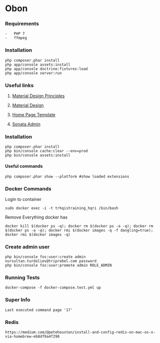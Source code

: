 Obon
==========

### Requirements
    -   PHP 7
    -   ffmpeg

### Installation
    php composer.phar install
    php app/console assets:install
    php app/console doctrine:fixtures:load
    php app/console server:run

### Useful links
1. [Material Design Principles](https://material.google.com/)

2. [Material Design](https://getmdl.io/)

3. [Home Page Template](https://getmdl.io/templates/android-dot-com/index.html)

4. [Sonata Admin](https://sonata-project.org/bundles/)



### Installation

    php composer.phar install
    php bin/console cache:clear --env=prod
    php bin/console assets:install

#### Useful commands

    php composer.phar show --platform #show loaded extensions

### Docker Commands

Login to container

    sudo docker exec -i -t trhqistraining_hqri /bin/bash

Remove Everything docker has

    docker kill $(docker ps -q); docker rm $(docker ps -a -q); docker rm $(docker ps -a -q); docker rmi $(docker images -q -f dangling=true); docker rmi $(docker images -q)

### Create admin user
    php bin/console fos:user:create admin nursultan.turdaliev@triprebel.com password
    php bin/console fos:user:promote admin ROLE_ADMIN

### Running Tests

    docker-compose -f docker-compose.test.yml up
    
### Super Info
    Last executed command page '17'
    

### Redis

    https://medium.com/@petehouston/install-and-config-redis-on-mac-os-x-via-homebrew-eb8df9a4f298